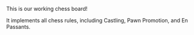 This is our working chess board!

It implements all chess rules, including Castling, Pawn Promotion, and En Passants.